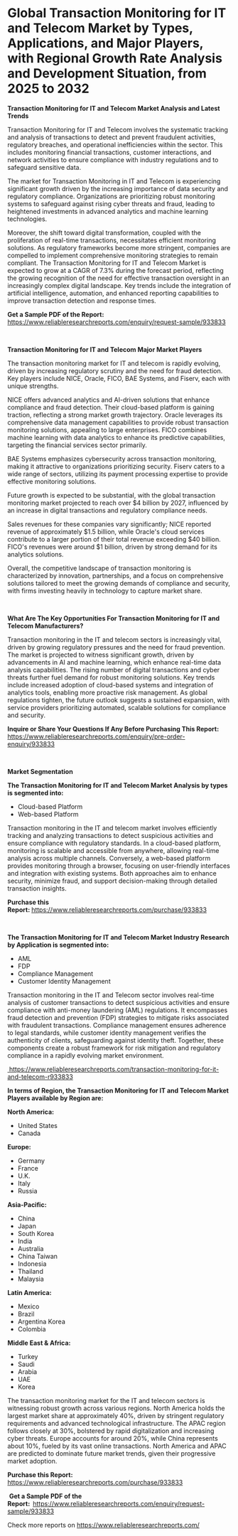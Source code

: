 <p><h1>Global Transaction Monitoring for IT and Telecom Market by Types, Applications, and Major Players, with Regional Growth Rate Analysis and Development Situation, from 2025 to 2032</h1></p><p><strong>Transaction Monitoring for IT and Telecom Market Analysis and Latest Trends</strong></p>
<p><p>Transaction Monitoring for IT and Telecom involves the systematic tracking and analysis of transactions to detect and prevent fraudulent activities, regulatory breaches, and operational inefficiencies within the sector. This includes monitoring financial transactions, customer interactions, and network activities to ensure compliance with industry regulations and to safeguard sensitive data. </p><p>The market for Transaction Monitoring in IT and Telecom is experiencing significant growth driven by the increasing importance of data security and regulatory compliance. Organizations are prioritizing robust monitoring systems to safeguard against rising cyber threats and fraud, leading to heightened investments in advanced analytics and machine learning technologies. </p><p>Moreover, the shift toward digital transformation, coupled with the proliferation of real-time transactions, necessitates efficient monitoring solutions. As regulatory frameworks become more stringent, companies are compelled to implement comprehensive monitoring strategies to remain compliant. The Transaction Monitoring for IT and Telecom Market is expected to grow at a CAGR of 7.3% during the forecast period, reflecting the growing recognition of the need for effective transaction oversight in an increasingly complex digital landscape. Key trends include the integration of artificial intelligence, automation, and enhanced reporting capabilities to improve transaction detection and response times.</p></p>
<p><strong>Get a Sample PDF of the Report:&nbsp;</strong> <a href="https://www.reliableresearchreports.com/enquiry/request-sample/933833?utm_campaign=3078&utm_medium=2&utm_source=Github&utm_content=ia&utm_term=07032025&utm_id=transaction-monitoring-for-it-and-telecom">https://www.reliableresearchreports.com/enquiry/request-sample/933833</a></p>
<p>&nbsp;</p>
<p><strong>Transaction Monitoring for IT and Telecom Major Market Players</strong></p>
<p><p>The transaction monitoring market for IT and telecom is rapidly evolving, driven by increasing regulatory scrutiny and the need for fraud detection. Key players include NICE, Oracle, FICO, BAE Systems, and Fiserv, each with unique strengths.</p><p>NICE offers advanced analytics and AI-driven solutions that enhance compliance and fraud detection. Their cloud-based platform is gaining traction, reflecting a strong market growth trajectory. Oracle leverages its comprehensive data management capabilities to provide robust transaction monitoring solutions, appealing to large enterprises. FICO combines machine learning with data analytics to enhance its predictive capabilities, targeting the financial services sector primarily.</p><p>BAE Systems emphasizes cybersecurity across transaction monitoring, making it attractive to organizations prioritizing security. Fiserv caters to a wide range of sectors, utilizing its payment processing expertise to provide effective monitoring solutions. </p><p>Future growth is expected to be substantial, with the global transaction monitoring market projected to reach over $4 billion by 2027, influenced by an increase in digital transactions and regulatory compliance needs.</p><p>Sales revenues for these companies vary significantly; NICE reported revenue of approximately $1.5 billion, while Oracle's cloud services contribute to a larger portion of their total revenue exceeding $40 billion. FICO's revenues were around $1 billion, driven by strong demand for its analytics solutions. </p><p>Overall, the competitive landscape of transaction monitoring is characterized by innovation, partnerships, and a focus on comprehensive solutions tailored to meet the growing demands of compliance and security, with firms investing heavily in technology to capture market share.</p></p>
<p>&nbsp;</p>
<p><strong>What Are The Key Opportunities For Transaction Monitoring for IT and Telecom Manufacturers?</strong></p>
<p><p>Transaction monitoring in the IT and telecom sectors is increasingly vital, driven by growing regulatory pressures and the need for fraud prevention. The market is projected to witness significant growth, driven by advancements in AI and machine learning, which enhance real-time data analysis capabilities. The rising number of digital transactions and cyber threats further fuel demand for robust monitoring solutions. Key trends include increased adoption of cloud-based systems and integration of analytics tools, enabling more proactive risk management. As global regulations tighten, the future outlook suggests a sustained expansion, with service providers prioritizing automated, scalable solutions for compliance and security.</p></p>
<p><strong>Inquire or Share Your Questions If Any Before Purchasing This Report:</strong> <a href="https://www.reliableresearchreports.com/enquiry/pre-order-enquiry/933833?utm_campaign=3078&utm_medium=2&utm_source=Github&utm_content=ia&utm_term=07032025&utm_id=transaction-monitoring-for-it-and-telecom">https://www.reliableresearchreports.com/enquiry/pre-order-enquiry/933833</a></p>
<p>&nbsp;</p>
<p><strong>Market Segmentation</strong></p>
<p><strong>The Transaction Monitoring for IT and Telecom Market Analysis by types is segmented into:</strong></p>
<p><ul><li>Cloud-based Platform</li><li>Web-based Platform</li></ul></p>
<p><p>Transaction monitoring in the IT and telecom market involves efficiently tracking and analyzing transactions to detect suspicious activities and ensure compliance with regulatory standards. In a cloud-based platform, monitoring is scalable and accessible from anywhere, allowing real-time analysis across multiple channels. Conversely, a web-based platform provides monitoring through a browser, focusing on user-friendly interfaces and integration with existing systems. Both approaches aim to enhance security, minimize fraud, and support decision-making through detailed transaction insights.</p></p>
<p><strong>Purchase this Report:&nbsp;</strong><a href="https://www.reliableresearchreports.com/purchase/933833?utm_campaign=3078&utm_medium=2&utm_source=Github&utm_content=ia&utm_term=07032025&utm_id=transaction-monitoring-for-it-and-telecom">https://www.reliableresearchreports.com/purchase/933833</a></p>
<p>&nbsp;</p>
<p><strong>The Transaction Monitoring for IT and Telecom Market Industry Research by Application is segmented into:</strong></p>
<p><ul><li>AML</li><li>FDP</li><li>Compliance Management</li><li>Customer Identity Management</li></ul></p>
<p><p>Transaction monitoring in the IT and Telecom sector involves real-time analysis of customer transactions to detect suspicious activities and ensure compliance with anti-money laundering (AML) regulations. It encompasses fraud detection and prevention (FDP) strategies to mitigate risks associated with fraudulent transactions. Compliance management ensures adherence to legal standards, while customer identity management verifies the authenticity of clients, safeguarding against identity theft. Together, these components create a robust framework for risk mitigation and regulatory compliance in a rapidly evolving market environment.</p></p>
<p><a href="https://www.reliableresearchreports.com/transaction-monitoring-for-it-and-telecom-r933833?utm_campaign=3078&utm_medium=2&utm_source=Github&utm_content=ia&utm_term=07032025&utm_id=transaction-monitoring-for-it-and-telecom">&nbsp;https://www.reliableresearchreports.com/transaction-monitoring-for-it-and-telecom-r933833</a></p>
<p><strong>In terms of Region, the Transaction Monitoring for IT and Telecom Market Players available by Region are:</strong></p>
<p>
    <p> <strong> North America: </strong>
        <ul>
            <li>United States</li>
            <li>Canada</li>
        </ul>
        </p> 
    <p> <strong> Europe: </strong>
        <ul>
            <li>Germany</li>
            <li>France</li>
            <li>U.K.</li>
            <li>Italy</li>
            <li>Russia</li>
        </ul>
        </p> 
    <p> <strong> Asia-Pacific: </strong>
        <ul>
            <li>China</li>
            <li>Japan</li>
            <li>South Korea</li>
            <li>India</li>
            <li>Australia</li>
            <li>China Taiwan</li>
            <li>Indonesia</li>
            <li>Thailand</li>
            <li>Malaysia</li>
        </ul>
        </p> 
    <p> <strong> Latin America: </strong>
        <ul>
            <li>Mexico</li>
            <li>Brazil</li>
            <li>Argentina Korea</li>
            <li>Colombia</li>
        </ul>
        </p> 
    <p> <strong> Middle East & Africa: </strong>
        <ul>
            <li>Turkey</li>
            <li>Saudi</li>
            <li>Arabia</li>
            <li>UAE</li>
            <li>Korea</li>
        </ul>
    </p>
    </p>
<p><p>The transaction monitoring market for the IT and telecom sectors is witnessing robust growth across various regions. North America holds the largest market share at approximately 40%, driven by stringent regulatory requirements and advanced technological infrastructure. The APAC region follows closely at 30%, bolstered by rapid digitalization and increasing cyber threats. Europe accounts for around 20%, while China represents about 10%, fueled by its vast online transactions. North America and APAC are predicted to dominate future market trends, given their progressive market adoption.</p></p>
<p><strong>Purchase this Report: </strong><a href="https://www.reliableresearchreports.com/purchase/933833?utm_campaign=3078&utm_medium=2&utm_source=Github&utm_content=ia&utm_term=07032025&utm_id=transaction-monitoring-for-it-and-telecom">https://www.reliableresearchreports.com/purchase/933833</a></p>
<p>&nbsp;<strong>Get a Sample PDF of the Report:&nbsp;&nbsp;</strong><a href="https://www.reliableresearchreports.com/enquiry/request-sample/933833?utm_campaign=3078&utm_medium=2&utm_source=Github&utm_content=ia&utm_term=07032025&utm_id=transaction-monitoring-for-it-and-telecom">https://www.reliableresearchreports.com/enquiry/request-sample/933833</a></p>
<p><strong></strong></p>
<p>Check more reports on <a href="https://www.reliableresearchreports.com/?utm_campaign=3078&utm_medium=2&utm_source=Github&utm_content=ia&utm_term=07032025&utm_id=transaction-monitoring-for-it-and-telecom">https://www.reliableresearchreports.com/</a></p>